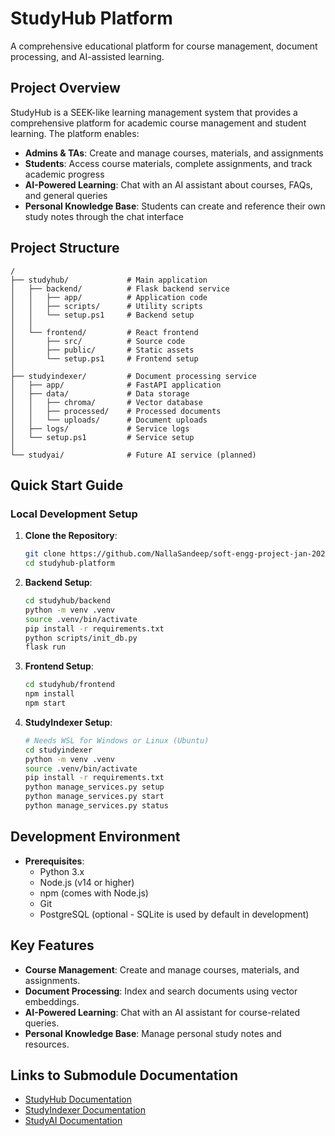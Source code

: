 # StudyHub Platform

A comprehensive educational platform for course management, document processing, and AI-assisted learning.

## Project Overview

StudyHub is a SEEK-like learning management system that provides a comprehensive platform for academic course management and student learning. The platform enables:

- **Admins & TAs**: Create and manage courses, materials, and assignments
- **Students**: Access course materials, complete assignments, and track academic progress
- **AI-Powered Learning**: Chat with an AI assistant about courses, FAQs, and general queries
- **Personal Knowledge Base**: Students can create and reference their own study notes through the chat interface

## Project Structure

```plaintext
/
├── studyhub/             # Main application
│   ├── backend/          # Flask backend service
│   │   ├── app/          # Application code
│   │   ├── scripts/      # Utility scripts
│   │   └── setup.ps1     # Backend setup
│   │
│   └── frontend/         # React frontend
│       ├── src/          # Source code
│       ├── public/       # Static assets
│       └── setup.ps1     # Frontend setup
│
├── studyindexer/         # Document processing service
│   ├── app/              # FastAPI application
│   ├── data/             # Data storage
│   │   ├── chroma/       # Vector database
│   │   ├── processed/    # Processed documents
│   │   └── uploads/      # Document uploads
│   ├── logs/             # Service logs
│   └── setup.ps1         # Service setup
│
└── studyai/              # Future AI service (planned)
```

## Quick Start Guide

### Local Development Setup

1. **Clone the Repository**:
   ```bash
   git clone https://github.com/NallaSandeep/soft-engg-project-jan-2025-se-Jan-8.git
   cd studyhub-platform
   ```

2. **Backend Setup**:
   ```bash
   cd studyhub/backend
   python -m venv .venv
   source .venv/bin/activate
   pip install -r requirements.txt
   python scripts/init_db.py
   flask run
   ```

3. **Frontend Setup**:
   ```bash
   cd studyhub/frontend
   npm install
   npm start
   ```

4. **StudyIndexer Setup**:
   ```bash
   # Needs WSL for Windows or Linux (Ubuntu)
   cd studyindexer
   python -m venv .venv
   source .venv/bin/activate
   pip install -r requirements.txt
   python manage_services.py setup
   python manage_services.py start
   python manage_services.py status
   ```

## Development Environment

- **Prerequisites**:
  - Python 3.x
  - Node.js (v14 or higher)
  - npm (comes with Node.js)
  - Git
  - PostgreSQL (optional - SQLite is used by default in development)

## Key Features

- **Course Management**: Create and manage courses, materials, and assignments.
- **Document Processing**: Index and search documents using vector embeddings.
- **AI-Powered Learning**: Chat with an AI assistant for course-related queries.
- **Personal Knowledge Base**: Manage personal study notes and resources.

## Links to Submodule Documentation

- [StudyHub Documentation](studyhub/README.md)
- [StudyIndexer Documentation](studyindexer/README.md)
- [StudyAI Documentation](studyai/README.md)
